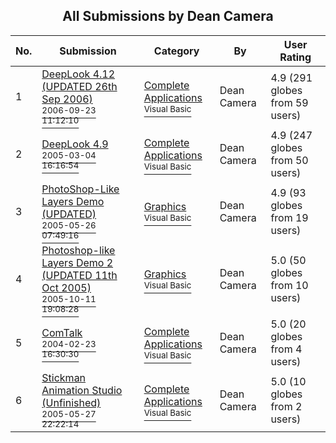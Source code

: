 ﻿<div align="center">

## All Submissions by Dean Camera

</div>

No.  | Submission | Category | By   | User Rating
---- | ---------- | -------- | ---- | -----------
1 | [DeepLook 4\.12 \(UPDATED 26th Sep 2006\)<br /><sup>2006-09-23 11:12:10</sup>](https://github.com/Planet-Source-Code/dean-camera-deeplook-4-12-updated-26th-sep-2006__1-60867) | [Complete Applications<br /><sup>Visual Basic</sup>](../ByCategory/complete-applications__1-27.md) | Dean Camera | 4.9 (291 globes from 59 users)
2 | [DeepLook 4\.9<br /><sup>2005-03-04 16:16:54</sup>](https://github.com/Planet-Source-Code/dean-camera-deeplook-4-9__1-59297) | [Complete Applications<br /><sup>Visual Basic</sup>](../ByCategory/complete-applications__1-27.md) | Dean Camera | 4.9 (247 globes from 50 users)
3 | [PhotoShop\-Like Layers Demo \(UPDATED\)<br /><sup>2005-05-26 07:49:16</sup>](https://github.com/Planet-Source-Code/dean-camera-photoshop-like-layers-demo-updated__1-60654) | [Graphics<br /><sup>Visual Basic</sup>](../ByCategory/graphics__1-46.md) | Dean Camera | 4.9 (93 globes from 19 users)
4 | [Photoshop\-like Layers Demo 2 \(UPDATED 11th Oct 2005\)<br /><sup>2005-10-11 19:08:28</sup>](https://github.com/Planet-Source-Code/dean-camera-photoshop-like-layers-demo-2-updated-11th-oct-2005__1-60851) | [Graphics<br /><sup>Visual Basic</sup>](../ByCategory/graphics__1-46.md) | Dean Camera | 5.0 (50 globes from 10 users)
5 | [ComTalk<br /><sup>2004-02-23 16:30:30</sup>](https://github.com/Planet-Source-Code/dean-camera-comtalk__1-53054) | [Complete Applications<br /><sup>Visual Basic</sup>](../ByCategory/complete-applications__1-27.md) | Dean Camera | 5.0 (20 globes from 4 users)
6 | [Stickman Animation Studio \(Unfinished\)<br /><sup>2005-05-27 22:22:14</sup>](https://github.com/Planet-Source-Code/dean-camera-stickman-animation-studio-unfinished__1-60850) | [Complete Applications<br /><sup>Visual Basic</sup>](../ByCategory/complete-applications__1-27.md) | Dean Camera | 5.0 (10 globes from 2 users)
